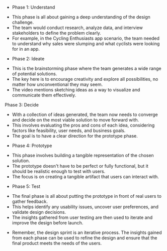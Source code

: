- Phase 1: Understand
+ This phase is all about gaining a deep understanding of the design challenge.
+ The team would conduct research, analyze data, and interview stakeholders to define the problem clearly.
+ For example, in the Cycling Enthusiasts app scenario, the team needed to understand why sales were slumping and what cyclists were looking for in an app.

- Phase 2: Ideate
+ This is the brainstorming phase where the team generates a wide range of potential solutions.
+ The key here is to encourage creativity and explore all possibilities, no matter how unconventional they may seem.
+ The video mentions sketching ideas as a way to visualize and communicate them effectively.

Phase 3: Decide
+ With a collection of ideas generated, the team now needs to converge and decide on the most viable solution to move forward with.
+ This involves evaluating the pros and cons of each idea, considering factors like feasibility, user needs, and business goals.
+ The goal is to have a clear direction for the prototype phase.

- Phase 4: Prototype
+ This phase involves building a tangible representation of the chosen solution.
+ The prototype doesn't have to be perfect or fully functional, but it should be realistic enough to test with users.
+ The focus is on creating a tangible artifact that users can interact with.

- Phase 5: Test
+ The final phase is all about putting the prototype in front of real users to gather feedback.
+ This helps identify any usability issues, uncover user preferences, and validate design decisions.
+ The insights gathered from user testing are then used to iterate and improve the design before launch.

- Remember, the design sprint is an iterative process. The insights gained from each phase can be used to refine the design and ensure that the final product meets the needs of the users. 